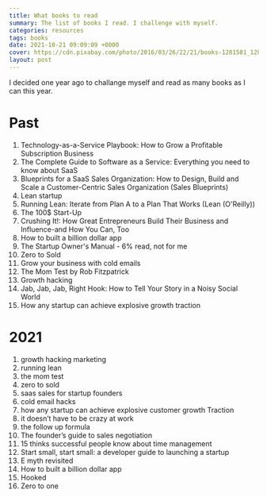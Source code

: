 ```yaml
---
title: What books to read
summary: The list of books I read. I challenge with myself.
categories: resources
tags: books
date: 2021-10-21 09:09:09 +0000
cover: https://cdn.pixabay.com/photo/2016/03/26/22/21/books-1281581_1280.jpg
layout: post
---
```


I decided one year ago to challange myself and read as many books as I can this year.

# Past

1. Technology-as-a-Service Playbook: How to Grow a Profitable Subscription Business
2. The Complete Guide to Software as a Service: Everything you need to know about SaaS
3. Blueprints for a SaaS Sales Organization: How to Design, Build and Scale a Customer-Centric Sales Organization (Sales Blueprints)
4. Lean startup
5. Running Lean: Iterate from Plan A to a Plan That Works (Lean (O'Reilly))
6. The 100$ Start-Up
7. Crushing It!: How Great Entrepreneurs Build Their Business and Influence-and How You Can, Too
8. How to built a billion dollar app
9. The Startup Owner's Manual - 6% read, not for me
10. Zero to Sold
11. Grow your business with cold emails
12. The Mom Test by Rob Fitzpatrick
13. Growth hacking
14. Jab, Jab, Jab, Right Hook: How to Tell Your Story in a Noisy Social World
15. How any startup can achieve explosive growth traction

# 2021

1. growth hacking marketing
2. running lean
3. the mom test
4. zero to sold
5. saas sales for startup founders
6. cold email hacks
7. how any startup can achieve explosive customer growth Traction
8. it doesn’t have to be crazy at work
9. the follow up formula
10. The founder’s guide to sales negotiation
11. 15 thinks successful people know about time management
12. Start small, start small: a developer guide to launching a startup
13. E myth revisited
14. How to built a billion dollar app
15. Hooked
16. Zero to one